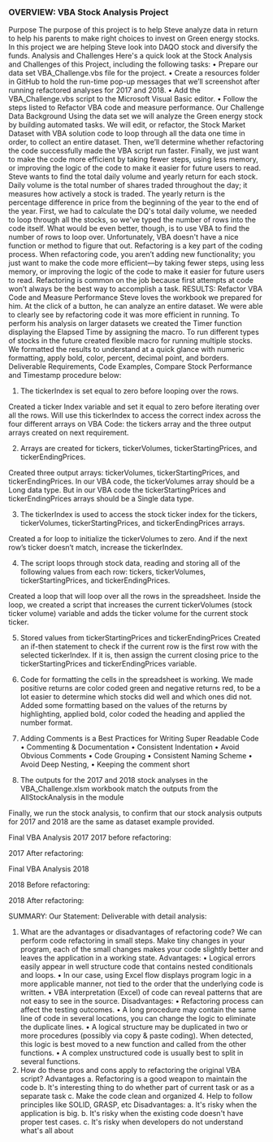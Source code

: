 ### OVERVIEW: VBA Stock Analysis Project

Purpose
The purpose of this project is to help Steve analyze data in return to help his parents to make right choices to invest on Green energy stocks. In this project we are helping Steve look into DAQO stock and diversify the funds. 
Analysis and Challenges
Here's a quick look at the Stock Analysis and Challenges of this Project, including the following tasks:
•	Prepare our data set VBA_Challenge.vbs file for the project.
•	Create a resources folder in GitHub to hold the run-time pop-up messages that we’ll screenshot after running refactored analyses for 2017 and 2018.
•	Add the VBA_Challenge.vbs script to the Microsoft Visual Basic editor.
•	Follow the steps listed to Refactor VBA code and measure performance.
Our Challenge Data Background
Using the data set we will analyze the Green energy stock by building automated tasks. We will edit, or refactor, the Stock Market Dataset with VBA solution code to loop through all the data one time in order, to collect an entire dataset. Then, we’ll determine whether refactoring the code successfully made the VBA script run faster. Finally, we just want to make the code more efficient by taking fewer steps, using less memory, or improving the logic of the code to make it easier for future users to read.
Steve wants to find the total daily volume and yearly return for each stock. Daily volume is the total number of shares traded throughout the day; it measures how actively a stock is traded. The yearly return is the percentage difference in price from the beginning of the year to the end of the year. 
First, we had to calculate the DQ's total daily volume, we needed to loop through all the stocks, so we've typed the number of rows into the code itself. What would be even better, though, is to use VBA to find the number of rows to loop over. Unfortunately, VBA doesn't have a nice function or method to figure that out. 
Refactoring is a key part of the coding process. When refactoring code, you aren’t adding new functionality; you just want to make the code more efficient—by taking fewer steps, using less memory, or improving the logic of the code to make it easier for future users to read. Refactoring is common on the job because first attempts at code won’t always be the best way to accomplish a task. 
RESULTS: Refactor VBA Code and Measure Performance
Steve loves the workbook we prepared for him. At the click of a button, he can analyze an entire dataset. We were able to clearly see by refactoring code it was more efficient in running. To perform his analysis on larger datasets we created the Timer function displaying the Elapsed Time by assigning the macro. To run different types of stocks in the future created flexible macro for running multiple stocks. We formatted the results to understand at a quick glance with numeric formatting, apply bold, color, percent, decimal point, and borders.
Deliverable Requirements, Code Examples, Compare Stock Performance and Timestamp procedure below:
1.	The tickerIndex is set equal to zero before looping over the rows.

Created a ticker Index variable and set it equal to zero before iterating over all the rows. Will use this tickerIndex to access the correct index across the four different arrays on VBA Code: the tickers array and the three output arrays created on next requirement.
  
2.	Arrays are created for tickers, tickerVolumes, tickerStartingPrices, and tickerEndingPrices.

Created three output arrays: tickerVolumes, tickerStartingPrices, and tickerEndingPrices. In our VBA code, the tickerVolumes array should be a Long data type. But in our VBA code the tickerStartingPrices and tickerEndingPrices arrays should be a Single data type.
 


3.	The tickerIndex is used to access the stock ticker index for the tickers, tickerVolumes, tickerStartingPrices, and tickerEndingPrices arrays.

Created a for loop to initialize the tickerVolumes to zero. And if the next row’s ticker doesn’t match, increase the tickerIndex.
 
4.	 The script loops through stock data, reading and storing all of the following values from each row: tickers, tickerVolumes, tickerStartingPrices, and tickerEndingPrices.

Created a loop that will loop over all the rows in the spreadsheet. Inside the loop, we created a script that increases the current tickerVolumes (stock ticker volume) variable and adds the ticker volume for the current stock ticker.
 




5.	Stored values from tickerStartingPrices and tickerEndingPrices
Created an if-then statement to check if the current row is the first row with the selected tickerIndex. If it is, then assign the current closing price to the tickerStartingPrices and tickerEndingPrices variable.
 











6.	Code for formatting the cells in the spreadsheet is working.
We made positive returns are color coded green and negative returns red, to be a lot easier to determine which stocks did well and which ones did not. Added some formatting based on the values of the returns by highlighting, applied bold, color coded the heading and applied the number format.
 
7.	Adding Comments is a Best Practices for Writing Super Readable Code
•	Commenting & Documentation
•	Consistent Indentation
•	Avoid Obvious Comments
•	Code Grouping
•	Consistent Naming Scheme
•	Avoid Deep Nesting,
•	Keeping the comment short
 








8.	The outputs for the 2017 and 2018 stock analyses in the VBA_Challenge.xlsm workbook match the outputs from the AllStockAnalysis in the module

Finally, we run the stock analysis, to confirm that our stock analysis outputs for 2017 and 2018 are the same as dataset example provided. 

Final VBA Analysis 2017
2017 before refactoring:
 

2017 After refactoring:

 


Final VBA Analysis 2018

2018 Before refactoring:
 

2018 After refactoring:
 






SUMMARY: Our Statement:
Deliverable with detail analysis:
1. What are the advantages or disadvantages of refactoring code?
We can perform code refactoring in small steps. Make tiny changes in your program, each of the small changes makes your code slightly better and leaves the application in a working state.
Advantages:
•	Logical errors easily appear in well structure code that contains nested conditionals and loops.
•	In our case, using Excel flow displays program logic in a more applicable manner, not tied to the order that the underlying code is written.
•	VBA interpretation (Excel) of code can reveal patterns that are not easy to see in the source.
Disadvantages:
•	Refactoring process can affect the testing outcomes.
•	A long procedure may contain the same line of code in several locations, you can change the logic to eliminate the duplicate lines.
•	A logical structure may be duplicated in two or more procedures (possibly via copy & paste coding). When detected, this logic is best moved to a new function and called from the other functions.
•	A complex unstructured code is usually best to split in several functions.
2. How do these pros and cons apply to refactoring the original VBA script?
	Advantages
a.	Refactoring is a good weapon to maintain the code 
b.	It's interesting thing to do whether part of current task or as a separate task 
c.	 Make the code clean and organized 4. Help to follow principles like SOLID, GRASP, etc
Disadvantages:
a.	It's risky when the application is big.
b.	It's risky when the existing code doesn't have proper test cases.
c.	It's risky when developers do not understand what's all about
